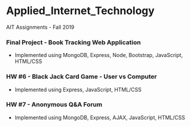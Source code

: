 # Applied_Internet_Technology
AIT Assignments - Fall 2019

### Final Project - Book Tracking Web Application
- Implemented using MongoDB, Express, Node, Bootstrap, JavaScript, HTML/CSS

### HW #6 - Black Jack Card Game - User vs Computer
- Implemented using Express, JavaScript, HTML/CSS

### HW #7 - Anonymous Q&A Forum
- Implemented using MongoDB, Express, AJAX, JavaScript, HTML/CSS
